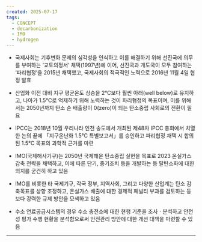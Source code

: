 ```yaml
---
created: 2025-07-17
tags:
  - CONCEPT
  - decarbonization
  - IMO
  - hydrogen
---
```

- 국제사회는 기후변화 문제의 심각성을 인식하고 이를 해결하기 위해 선진국에 의무를 부여하는 ‘교토의정서’ 채택(1997년)에 이어, 선진국과 개도국이 모두 참여하는 ‘파리협정’을 2015년 채택했고, 국제사회의 적극적인 노력으로 2016년 11월 4일 협정 발효

- 산업화 이전 대비 지구 평균온도 상승을 2℃보다 훨씬 아래(well below)로 유지하고, 나아가 1.5℃로 억제하기 위해 노력하는 것이 파리협정의 목표이며, 이를 위해서는 2050년까지 탄소 순 배출량이 0(zero)이 되는 탄소중립 사회로의 전환이 필요

- IPCC는 2018년 10월 우리나라 인천 송도에서 개최된 제48차 IPCC 총회에서 치열한 논의 끝에 「지구온난화 1.5℃ 특별보고서」를 승인하고 파리협정 채택 시 합의된 1.5℃ 목표의 과학적 근거를 마련

- IMO(국제해사기구)는 2050년 국제해운 탄소중립 실현을 목표로 2023 온실가스 감축 전략을 채택하고, 이에 따른 단기, 중기조치 등을 개발하는 등 탈탄소화에 대한 의지를 굳건히 하고 있음

- IMO를 비롯한 타 국제기구, 각국 정부, 지역사회, 그리고 다양한 산업계는 탄소 감축목표를 상향 조정하고, 온실가스 배출에 대한 경제적 페널티 부과를 검토하는 등 보다 강력한 규제 방안을 모색하고 있음

- 수소 연료공급시스템의 경우 수소 충전소에 대한 현행 기준을 조사ㆍ분석하고 안전성 평가 수행 현황을 분석함으로써 안전관리 방안에 대한 개선 대책을 마련할 수 있음
---
